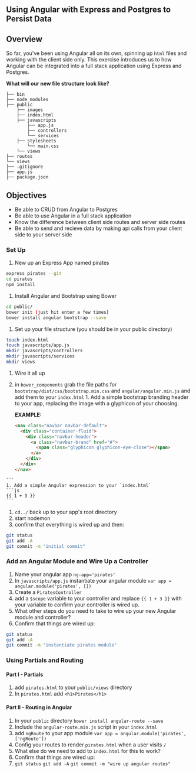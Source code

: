 ## Using Angular with Express and Postgres to Persist Data

## Overview

So far, you've been using Angular all on its own, spinning up `html` files and
working with the client side only. This exercise introduces us to how
Angular can be integrated into a full stack application using Express and Postgres.

__What will our new file structure look like?__

```
├── bin
├── node_modules
├── public
    ├── images
    ├── index.html
    ├── javascripts
        ├── app.js
        ├── controllers
        └── services
    ├── stylesheets
        └── main.css
    └── views
├── routes
└── views
├── .gitignore
├── app.js
├── package.json

```

## Objectives
* Be able to CRUD from Angular to Postgres
* Be able to use Angular in a full stack application
* Know the difference between client side routes and server side routes
* Be able to send and recieve data by making api calls from your client side to your server side


### Set Up
1. New up an Express App named pirates
```sh
express pirates --git
cd pirates
npm install
```
1. Install Angular and Bootstrap using Bower
```sh
cd public/
bower init (just hit enter a few times)
bower install angular bootstrap --save
```

1. Set up your file structure (you should be in your public directory)
```sh
touch index.html
touch javascripts/app.js
mkdir javascripts/controllers
mkdir javascripts/services
mkdir views  
```

1. Wire it all up
  1. in `bower_components` grab the file paths for `bootstrap/dist/css/bootstrap.min.css`
  and `angular/angular.min.js` and add them to your `index.html`
    1. Add a simple bootstrap branding header to your app, replacing the image with a glyphicon of your choosing.

      __EXAMPLE:__
      ```html
      <nav class="navbar navbar-default">
        <div class="container-fluid">
          <div class="navbar-header">
            <a class="navbar-brand" href="#">
              <span class="glyphicon glyphicon-eye-close"></span>
            </a>
          </div>
        </div>
      </nav>
    ```
    1. Add a simple Angular expression to your `index.html`
    ```js
    {{ 1 + 3 }}
    ```
  1. `cd../` back up to your app's root directory
  1. start nodemon
  1. confirm that everything is wired up and then:
```sh
git status
git add -A
git commit -m "initial commit"
```

### Add an Angular Module and Wire Up a Controller
1. Name your angular app `ng-app='pirates'`
1. In `javascripts/app.js` instantiate your angular module `var app = angular.module('pirates', [])`
1. Create a `PiratesController`
  1. add a `$scope` variable to your controller and replace `{{ 1 + 3 }}` with your
  variable to confirm your controller is wired up.
1. What other steps do you need to take to wire up your new Angular module and controller?
1. Confirm that things are wired up:
```sh
git status
git add -A
git commit -m "instantiate pirates module"
```

### Using Partials and Routing

#### Part I - Partials
1. add `pirates.html` to your `public/views` directory
1. In `pirates.html` add `<h1>Pirates</h1>`

#### Part II - Routing in Angular
1. In your `public` directory `bower install angular-route --save`
1. Include the `angular-route.min.js` script in your `index.html`
1. add `ngRoute` to your app module `var app = angular.module('pirates', ['ngRoute'])`
1. Config your routes to render `pirates.html` when a user visits `/`
1. What else do we need to add to `index.html` for this to work?
1. Confirm that things are wired up:
1. `git status` `git add -A` `git commit -m "wire up angular routes"`
